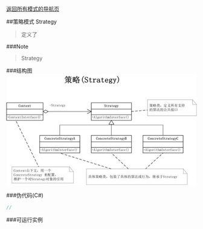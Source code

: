 
[返回所有模式的导航页](/design_pattern/)

##策略模式 Strategy
>定义了

###Note
>Strategy

###结构图
![strategy](/design_pattern/_img/strategy_vsd.jpg)

###伪代码(C#)
```c#
//
```

###可运行实例


